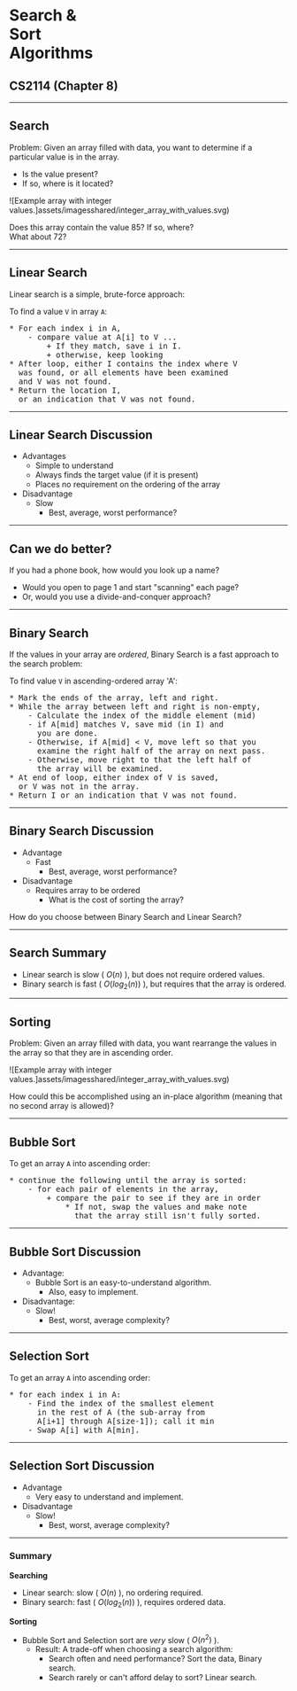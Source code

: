 # Search &<br />Sort<br />Algorithms
## CS2114 (Chapter 8)

---

## Search

Problem:  Given an array filled with data, you want to determine if a particular value is in the array.

* Is the value present?
* If so, where is it located?

![Example array with integer values.]assets/imagesshared/integer_array_with_values.svg)

Does this array contain the value 85?  If so, where?  
What about 72?


---

## Linear Search

Linear search is a simple, brute-force approach:

To find a value `V` in array `A`:  

<pre>
* For each index i in A,
    - compare value at A[i] to V ...
        + If they match, save i in I.
        + otherwise, keep looking
* After loop, either I contains the index where V 
  was found, or all elements have been examined 
  and V was not found.
* Return the location I, 
  or an indication that V was not found.
</pre>

---

## Linear Search Discussion

* Advantages
    - Simple to understand
    - Always finds the target value (if it is present)
    - Places no requirement on the ordering of the array
* Disadvantage
    - Slow
        + Best, average, worst performance?

---

## Can we do better?

If you had a phone book, how would you look up a name?

* Would you open to page 1 and start "scanning" each page?
* Or, would you use a divide-and-conquer approach?

---

## Binary Search

If the values in your array are _ordered_, Binary Search is a fast approach to the search problem:

To find value `V` in ascending-ordered array 'A':

<pre>
* Mark the ends of the array, left and right.
* While the array between left and right is non-empty,
    - Calculate the index of the middle element (mid)
    - if A[mid] matches V, save mid (in I) and 
      you are done.
    - Otherwise, if A[mid] < V, move left so that you 
      examine the right half of the array on next pass.
    - Otherwise, move right to that the left half of 
      the array will be examined.
* At end of loop, either index of V is saved, 
  or V was not in the array.
* Return I or an indication that V was not found.
</pre>

---

## Binary Search Discussion

* Advantage
    - Fast
        + Best, average, worst performance?
* Disadvantage
    - Requires array to be ordered
        + What is the cost of sorting the array?

How do you choose between Binary Search and Linear Search?

---

## Search Summary

* Linear search is slow ( $O(n)$ ), but does not require ordered values.
* Binary search is fast ( $O(log_2(n))$ ), but requires that the array is ordered.

---

## Sorting

Problem:  Given an array filled with data, you want rearrange the values in the array so that they are in ascending order.

![Example array with integer values.]assets/imagesshared/integer_array_with_values.svg)

How could this be accomplished using an in-place algorithm (meaning that no second array is allowed)?

---

## Bubble Sort

To get an array `A` into ascending order:

<pre>
* continue the following until the array is sorted:
    - for each pair of elements in the array,
        + compare the pair to see if they are in order
            * If not, swap the values and make note 
              that the array still isn't fully sorted.
</pre>

---

## Bubble Sort Discussion

* Advantage: 
    - Bubble Sort is an easy-to-understand algorithm.
        + Also, easy to implement.
* Disadvantage:
    - Slow!
        + Best, worst, average complexity?

---

## Selection Sort

To get an array `A` into ascending order:

<pre>
* for each index i in A:
    - Find the index of the smallest element 
      in the rest of A (the sub-array from 
      A[i+1] through A[size-1]); call it min
    - Swap A[i] with A[min].    
</pre>

---

## Selection Sort Discussion

* Advantage
    - Very easy to understand and implement.
* Disadvantage
    - Slow!
        + Best, worst, average complexity?

---

### Summary

**Searching**

* Linear search: slow ( $O(n)$ ), no ordering required.
* Binary search: fast ( $O(log_2(n))$ ), requires ordered data.

**Sorting**

* Bubble Sort and Selection sort are _very_ slow ( $O(n^2)$ ).
    - Result: A trade-off when choosing a search algorithm:
        - Search often and need performance? Sort the data, Binary search.
        - Search rarely or can't afford delay to sort? Linear search.